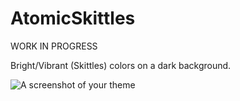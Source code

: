 AtomicSkittles
============

WORK IN PROGRESS

Bright/Vibrant (Skittles) colors on a dark background.


![A screenshot of your theme]()
